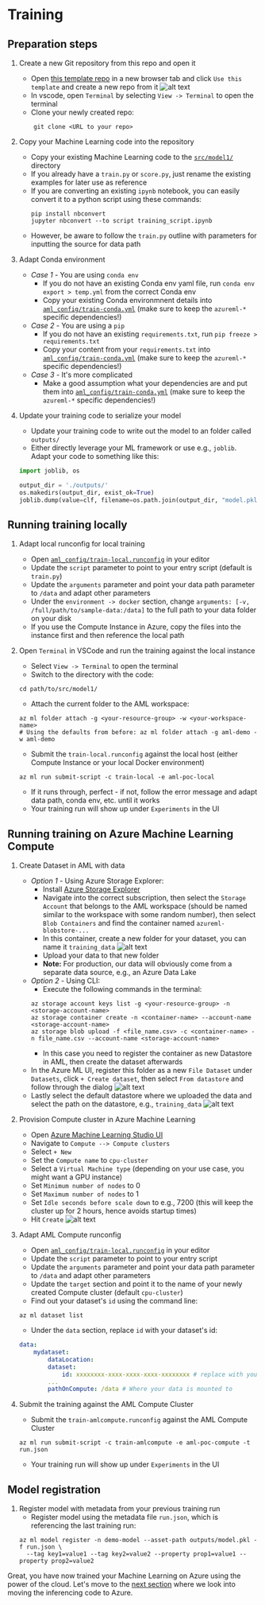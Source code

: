 # Training

## Preparation steps

1. Create a new Git repository from this repo and open it
    * Open [this template repo](https://github.com/microsoft/aml-acceleration-template) in a new browser tab and click `Use this template` and create a new repo from it
    ![alt text](media/01-create_new_repo.png "Create new Git Repo")
    * In vscode, open `Terminal` by selecting `View -> Terminal` to open the terminal
    * Clone your newly created repo:
    ```
        git clone <URL to your repo>
    ```

1. Copy your Machine Learning code into the repository
    * Copy your existing Machine Learning code to the [`src/model1/`](../src/model1/) directory
    * If you already have a `train.py` or `score.py`, just rename the existing examples for later use as reference
    * If you are converting an existing `ipynb` notebook, you can easily convert it to a python script using these commands:
        ```
        pip install nbconvert
        jupyter nbconvert --to script training_script.ipynb 
        ```
    * However, be aware to follow the `train.py` outline with parameters for inputting the source for data path

1. Adapt Conda environment
    * *Case 1* - You are using `conda env`
        * If you do not have an existing Conda env yaml file, run `conda env export > temp.yml` from the correct Conda env
        * Copy your existing Conda environmnent details into [`aml_config/train-conda.yml`](../src/model1/aml_config/train-conda.yml) (make sure to keep the `azureml-*` specific dependencies!)
    * *Case 2* - You are using a `pip`
        * If you do not have an existing `requirements.txt`, run `pip freeze > requirements.txt`
        * Copy your content from your `requirements.txt` into [`aml_config/train-conda.yml`](../src/model1/aml_config/train-conda.yml) (make sure to keep the `azureml-*` specific dependencies!)
    * *Case 3* - It's more complicated
        * Make a good assumption what your dependencies are and put them into [`aml_config/train-conda.yml`](../src/model1/aml_config/train-conda.yml) (make sure to keep the `azureml-*` specific dependencies!)

1. Update your training code to serialize your model
    * Update your training code to write out the model to an folder called `outputs/`
    * Either directly leverage your ML framework or use e.g., `joblib`. Adapt your code to something like this:
    ```python
    import joblib, os

    output_dir = './outputs/'
    os.makedirs(output_dir, exist_ok=True)
    joblib.dump(value=clf, filename=os.path.join(output_dir, "model.pkl"))
    ```

## Running training locally

1. Adapt local runconfig for local training
    * Open [`aml_config/train-local.runconfig`](../src/model1/aml_config/train-local.runconfig) in your editor
    * Update the `script` parameter to point to your entry script (default is `train.py`)
    * Update the `arguments` parameter and point your data path parameter to `/data` and adapt other parameters
    * Under the `environment -> docker` section, change `arguments: [-v, /full/path/to/sample-data:/data]` to the full path to your data folder on your disk
    * If you use the Compute Instance in Azure, copy the files into the instance first and then reference the local path

1. Open `Terminal` in VSCode and run the training against the local instance
    * Select `View -> Terminal` to open the terminal
    * Switch to the directory with the code:
    ```
    cd path/to/src/model1/
    ```
    * Attach the current folder to the AML workspace:
    ```
    az ml folder attach -g <your-resource-group> -w <your-workspace-name>
    # Using the defaults from before: az ml folder attach -g aml-demo -w aml-demo
    ```
    * Submit the `train-local.runconfig` against the local host (either Compute Instance or your local Docker environment)
    ```
    az ml run submit-script -c train-local -e aml-poc-local
    ```
    * If it runs through, perfect - if not, follow the error message and adapt data path, conda env, etc. until it works
    * Your training run will show up under `Experiments` in the UI

## Running training on Azure Machine Learning Compute

1. Create Dataset in AML with data
    * *Option 1* - Using Azure Storage Explorer:
        * Install [Azure Storage Explorer](https://azure.microsoft.com/en-us/features/storage-explorer/)
        * Navigate into the correct subscription, then select the `Storage Account` that belongs to the AML workspace (should be named similar to the workspace with some random number), then select `Blob Containers` and find the container named `azureml-blobstore-...`
        * In this container, create a new folder for your dataset, you can name it `training_data`
        ![alt text](media/01-create_new_folder.png "Create new folder")       
        * Upload your data to that new folder
        * **Note:** For production, our data will obviously come from a separate data source, e.g., an Azure Data Lake
    * *Option 2* - Using CLI:
        * Execute the following commands in the terminal:
        ```
        az storage account keys list -g <your-resource-group> -n <storage-account-name>
        az storage container create -n <container-name> --account-name <storage-account-name>
        az storage blob upload -f <file_name.csv> -c <container-name> -n file_name.csv --account-name <storage-account-name>
        ```
        * In this case you need to register the container as new Datastore in AML, then create the dataset afterwards
    * In the Azure ML UI, register this folder as a new `File Dataset` under `Datasets`, click `+ Create dataset`, then select `From datastore` and follow through the dialog
    ![alt text](media/01-create_dataset.png "Create new dataset")
    * Lastly select the default datastore where we uploaded the data and select the path on the datastore, e.g., `training_data`
    ![alt text](media/01-define_dataset.png "Define the new dataset")
    

1. Provision Compute cluster in Azure Machine Learning
    * Open [Azure Machine Learning Studio UI](https://ml.azure.com)
    * Navigate to `Compute --> Compute clusters`
    * Select `+ New`
    * Set the `Compute name` to `cpu-cluster`
    * Select a `Virtual Machine type` (depending on your use case, you might want a GPU instance)
    * Set `Minimum number of nodes` to 0
    * Set `Maximum number of nodes` to 1
    * Set `Idle seconds before scale down` to e.g., 7200 (this will keep the cluster up for 2 hours, hence avoids startup times)
    * Hit `Create`
    ![alt text](media/01-create_cluster.png "Create Compute Cluster")

1. Adapt AML Compute runconfig
    * Open [`aml_config/train-local.runconfig`](../src/model1/aml_config/train-amlcompute.runconfig) in your editor
    * Update the `script` parameter to point to your entry script
    * Update the `arguments` parameter and point your data path parameter to `/data` and adapt other parameters
    * Update the `target` section and point it to the name of your newly created Compute cluster (default `cpu-cluster`)
    * Find out your dataset's `id` using the command line:
    ```
    az ml dataset list
    ```
    * Under the `data` section, replace `id` with your dataset's id:
    ```yaml
    data:
        mydataset:
            dataLocation:
            dataset:
                id: xxxxxxxx-xxxx-xxxx-xxxx-xxxxxxxx # replace with your dataset's id
            ...
            pathOnCompute: /data # Where your data is mounted to
    ```

1. Submit the training against the AML Compute Cluster
    * Submit the `train-amlcompute.runconfig` against the AML Compute Cluster
    ```
    az ml run submit-script -c train-amlcompute -e aml-poc-compute -t run.json
    ```
    * Your training run will show up under `Experiments` in the UI

## Model registration

1. Register model with metadata from your previous training run
    * Register model using the metadata file `run.json`, which is referencing the last training run:
    ```
    az ml model register -n demo-model --asset-path outputs/model.pkl -f run.json \
      --tag key1=value1 --tag key2=value2 --property prop1=value1 --property prop2=value2
    ```

Great, you have now trained your Machine Learning on Azure using the power of the cloud. Let's move to the [next section](02-inferencing.md) where we look into moving the inferencing code to Azure.
